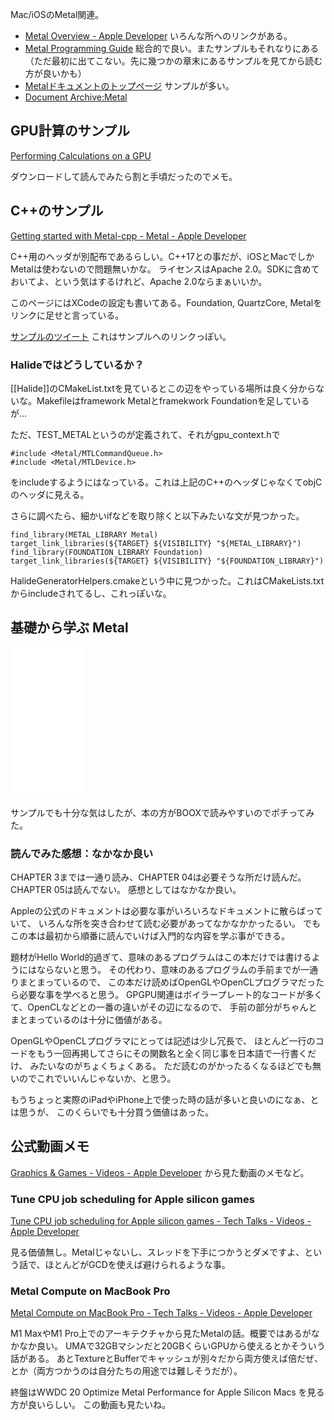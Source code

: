 Mac/iOSのMetal関連。

- [Metal Overview - Apple Developer](https://developer.apple.com/metal/) いろんな所へのリンクがある。
- [Metal Programming Guide](https://developer.apple.com/library/archive/documentation/Miscellaneous/Conceptual/MetalProgrammingGuide/Introduction/Introduction.html) 総合的で良い。またサンプルもそれなりにある（ただ最初に出てこない。先に幾つかの章末にあるサンプルを見てから読む方が良いかも）
- [Metalドキュメントのトップページ](https://developer.apple.com/documentation/metal) サンプルが多い。
- [Document Archive:Metal](https://developer.apple.com/library/archive/navigation/#section=Technologies&topic=Metal)


## GPU計算のサンプル

[Performing Calculations on a GPU](https://developer.apple.com/documentation/metal/performing_calculations_on_a_gpu)

ダウンロードして読んでみたら割と手頃だったのでメモ。

## C++のサンプル

[Getting started with Metal-cpp - Metal - Apple Developer](https://developer.apple.com/metal/cpp/)

C++用のヘッダが別配布であるらしい。C++17との事だが、iOSとMacでしかMetalは使わないので問題無いかな。
ライセンスはApache 2.0。SDKに含めておいてよ、という気はするけれど、Apache 2.0ならまぁいいか。

このページにはXCodeの設定も書いてある。Foundation, QuartzCore, Metalをリンクに足せと言っている。

[サンプルのツイート](https://twitter.com/graphicsguyale/status/1511494953846800386) これはサンプルへのリンクっぽい。

### Halideではどうしているか？

[[Halide]]のCMakeList.txtを見ているとこの辺をやっている場所は良く分からないな。Makefileはframework Metalとframekwork Foundationを足しているが…

ただ、TEST_METALというのが定義されて、それがgpu_context.hで

```
#include <Metal/MTLCommandQueue.h>
#include <Metal/MTLDevice.h>
```

をincludeするようにはなっている。これは上記のC++のヘッダじゃなくてobjCのヘッダに見える。

さらに調べたら、細かいifなどを取り除くと以下みたいな文が見つかった。

```
find_library(METAL_LIBRARY Metal)
target_link_libraries(${TARGET} ${VISIBILITY} "${METAL_LIBRARY}")
find_library(FOUNDATION_LIBRARY Foundation)
target_link_libraries(${TARGET} ${VISIBILITY} "${FOUNDATION_LIBRARY}")
```

HalideGeneratorHelpers.cmakeという中に見つかった。これはCMakeLists.txtからincludeされてるし、これっぽいな。


## 基礎から学ぶ Metal

<iframe sandbox="allow-popups allow-scripts allow-modals allow-forms allow-same-origin" style="width:120px;height:240px;" marginwidth="0" marginheight="0" scrolling="no" frameborder="0" src="//rcm-fe.amazon-adsystem.com/e/cm?lt1=_blank&bc1=000000&IS2=1&bg1=FFFFFF&fc1=000000&lc1=0000FF&t=karino203-22&language=en_US&o=9&p=8&l=as4&m=amazon&f=ifr&ref=as_ss_li_til&asins=B08TGBY9N5&linkId=fdf4abed1ce6b33b389cc66565903f21"></iframe>

サンプルでも十分な気はしたが、本の方がBOOXで読みやすいのでポチってみた。

### 読んでみた感想：なかなか良い

CHAPTER 3までは一通り読み、CHAPTER 04は必要そうな所だけ読んだ。CHAPTER 05は読んでない。
感想としてはなかなか良い。

Appleの公式のドキュメントは必要な事がいろいろなドキュメントに散らばっていて、
いろんな所を突き合わせて読む必要があってなかなかかったるい。
でもこの本は最初から順番に読んでいけば入門的な内容を学ぶ事ができる。

題材がHello World的過ぎて、意味のあるプログラムはこの本だけでは書けるようにはならないと思う。
その代わり、意味のあるプログラムの手前までが一通りまとまっているので、
この本だけ読めばOpenGLやOpenCLプログラマだったら必要な事を学べると思う。
GPGPU関連はボイラープレート的なコードが多くて、OpenCLなどとの一番の違いがその辺になるので、
手前の部分がちゃんとまとまっているのは十分に価値がある。

OpenGLやOpenCLプログラマにとっては記述は少し冗長で、
ほとんど一行のコードをもう一回再掲してさらにその関数名と全く同じ事を日本語で一行書くだけ、
みたいなのがちょくちょくある。
ただ読むのがかったるくなるほどでも無いのでこれでいいんじゃないか、と思う。

もうちょっと実際のiPadやiPhone上で使った時の話が多いと良いのになぁ、とは思うが、
このくらいでも十分買う価値はあった。

## 公式動画メモ

[Graphics & Games - Videos - Apple Developer](https://developer.apple.com/videos/graphics-games) から見た動画のメモなど。

### Tune CPU job scheduling for Apple silicon games

[Tune CPU job scheduling for Apple silicon games - Tech Talks - Videos - Apple Developer](https://developer.apple.com/videos/play/tech-talks/110147/)

見る価値無し。Metalじゃないし、スレッドを下手につかうとダメですよ、という話で、ほとんどがGCDを使えば避けられるような事。

### Metal Compute on MacBook Pro

[Metal Compute on MacBook Pro - Tech Talks - Videos - Apple Developer](https://developer.apple.com/videos/play/tech-talks/10580/)

M1 MaxやM1 Pro上でのアーキテクチャから見たMetalの話。概要ではあるがなかなか良い。
UMAで32GBマシンだと20GBくらいGPUから使えるとかそういう話がある。
あとTextureとBufferでキャッシュが別々だから両方使えば倍だぜ、とか（両方つかうのは自分たちの用途では難しそうだが）。

終盤はWWDC 20 Optimize Metal Performance for Apple Silicon Macs を見る方が良いらしい。
この動画も見たいね。